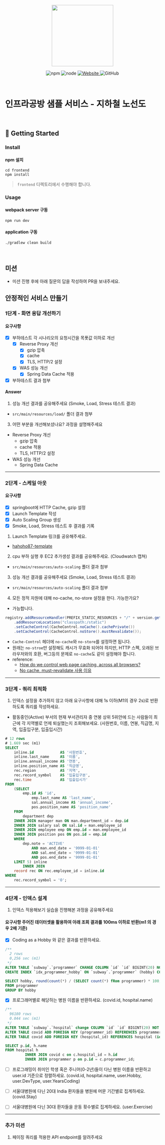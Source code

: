 <p align="center">
    <img width="200px;" src="https://raw.githubusercontent.com/woowacourse/atdd-subway-admin-frontend/master/images/main_logo.png"/>
</p>
<p align="center">
  <img alt="npm" src="https://img.shields.io/badge/npm-%3E%3D%205.5.0-blue">
  <img alt="node" src="https://img.shields.io/badge/node-%3E%3D%209.3.0-blue">
  <a href="https://edu.nextstep.camp/c/R89PYi5H" alt="nextstep atdd">
    <img alt="Website" src="https://img.shields.io/website?url=https%3A%2F%2Fedu.nextstep.camp%2Fc%2FR89PYi5H">
  </a>
  <img alt="GitHub" src="https://img.shields.io/github/license/next-step/atdd-subway-service">
</p>

<br>

# 인프라공방 샘플 서비스 - 지하철 노선도

<br>

## 🚀 Getting Started

### Install
#### npm 설치
```
cd frontend
npm install
```
> `frontend` 디렉토리에서 수행해야 합니다.

### Usage
#### webpack server 구동
```
npm run dev
```
#### application 구동
```
./gradlew clean build
```
<br>

## 미션

* 미션 진행 후에 아래 질문의 답을 작성하여 PR을 보내주세요.

## 안정적인 서비스 만들기
### 1단계 - 화면 응답 개선하기
#### 요구사항
- [x] 부하테스트 각 시나리오의 요청시간을 목푯값 이하로 개선
  - [x] Reverse Proxy 개선
    - [x] gzip 압축
    - [x] cache
    - [x] TLS, HTTP/2 설정
  - [x] WAS 성능 개선
    - [x] Spring Data Cache 적용
- [x] 부하테스트 결과 첨부

#### Answer
1. 성능 개선 결과를 공유해주세요 (Smoke, Load, Stress 테스트 결과)
- `src/main/resources/load/` 폴더 결과 첨부

3. 어떤 부분을 개선해보셨나요? 과정을 설명해주세요
- Reverse Proxy 개선
  - gzip 압축
  - cache 적용
  - TLS, HTTP/2 설정
- WAS 성능 개선
  - Spring Data Cache

---

### 2단계 - 스케일 아웃
#### 요구사항
- [x] springboot에 HTTP Cache, gzip 설정
- [x] Launch Template 작성
- [x] Auto Scaling Group 생성
- [x] Smoke, Load, Stress 테스트 후 결과를 기록
 
1. Launch Template 링크를 공유해주세요.
- [hahoho87-template](https://ap-northeast-2.console.aws.amazon.com/ec2/home?region=ap-northeast-2#LaunchTemplateDetails:launchTemplateId=lt-009c4f48b61249b07)

2. cpu 부하 실행 후 EC2 추가생성 결과를 공유해주세요. (Cloudwatch 캡쳐)
- `src/main/resources/auto-scaling` 폴더 결과 첨부

3. 성능 개선 결과를 공유해주세요 (Smoke, Load, Stress 테스트 결과)
- `src/main/resources/auto-scaling` 폴더 결과 첨부

4. 모든 정적 자원에 대해 no-cache, no-store 설정을 한다. 가능한가요?
- 가능합니다.
```java
registry.addResourceHandler(PREFIX_STATIC_RESOURCES + "/" + version.getVersion() + "/**")
    .addResourceLocations("classpath:/static")
    .setCacheControl(CacheControl.noCache().cachePrivate())
    .setCacheControl(CacheControl.noStore().mustRevalidate());
```
- `Cache-Control` 헤더에 `no-cache`와 `no-store`를 설정하면 됩니다.
- 원래는 `no-stroe`만 설정해도 캐시가 무효화 되어야 하지만, HTTP 스펙, 오래된 브라우저와의 호환, 버그등의 문제로 `no-cache`도 같이 설정해야 합니다.
- reference: 
  - [How do we control web page caching, across all browsers?](https://stackoverflow.com/questions/49547/how-do-we-control-web-page-caching-across-all-browsers)
  - [No cache, must-revalidate 사용 이유](https://www.inflearn.com/questions/112647/no-store-%EB%A1%9C%EB%8F%84-%EC%B6%A9%EB%B6%84%ED%95%A0-%EA%B2%83-%EA%B0%99%EC%9D%80%EB%8D%B0-no-cache-must-revalidate-%EB%8A%94-%EC%99%9C-%EA%B0%99%EC%9D%B4-%EC%B6%94%EA%B0%80%ED%95%98%EB%8A%94-%EA%B2%83%EC%9D%B8%EA%B0%80%EC%9A%94#84841)
---

### 3단계 - 쿼리 최적화

1. 인덱스 설정을 추가하지 않고 아래 요구사항에 대해 1s 이하(M1의 경우 2s)로 반환하도록 쿼리를 작성하세요.

- 활동중인(Active) 부서의 현재 부서관리자 중 연봉 상위 5위안에 드는 사람들이 최근에 각 지역별로 언제 퇴실했는지 조회해보세요. (사원번호, 이름, 연봉, 직급명, 지역, 입출입구분, 입출입시간)
```sql
# 12 rows
# 1.669 sec (m1)
SELECT 
    inline.id            AS '사원번호',
    inline.last_name     AS '이름',
    inline.annual_income AS '연봉',
    inline.position_name AS '직급명',
    rec.region           AS '지역',
    rec.record_symbol    AS '입출입구분',
    rec.time             AS '입출입시가'
FROM
    (SELECT 
        emp.id AS 'id',
            emp.last_name AS 'last_name',
            sal.annual_income AS 'annual_income',
            pos.position_name AS 'position_name'
    FROM
        department dep
    INNER JOIN manager man ON man.department_id = dep.id
    INNER JOIN salary sal ON sal.id = man.employee_id
    INNER JOIN employee emp ON emp.id = man.employee_id
    INNER JOIN position pos ON pos.id = emp.id
    WHERE
        dep.note = 'ACTIVE'
            AND man.end_date = '9999-01-01'
            AND sal.end_date = '9999-01-01'
            AND pos.end_date = '9999-01-01'
    LIMIT 5) inline
        INNER JOIN
    record rec ON rec.employee_id = inline.id
WHERE
    rec.record_symbol = 'O';

```

---

### 4단계 - 인덱스 설계

1. 인덱스 적용해보기 실습을 진행해본 과정을 공유해주세요

#### 요구사항 주어진 데이터셋을 활용하여 아래 조회 결과를 100ms 이하로 반환(m1 의 경우 2배 기준)

- [x] Coding as a Hobby 와 같은 결과를 반환하세요.
```sql
/**
  2 rows
  0,256 sec (m1)
 */
ALTER TABLE `subway`.`programmer` CHANGE COLUMN `id` `id` BIGINT(20) NOT NULL, ADD PRIMARY KEY (`id`), ADD UNIQUE INDEX `id_UNIQUE` (`id` ASC);;
CREATE INDEX `idx_programmer_hobby` ON `subway`.`programmer` (hobby) COMMENT '' ALGORITHM DEFAULT LOCK DEFAULT;

SELECT hobby, round(count(*) / (SELECT count(*) fRom programmer) * 100, 1) AS rate
FROM programmer
GROUP BY hobby
```

- [x] 프로그래머별로 해당하는 병원 이름을 반환하세요. (covid.id, hospital.name)
```sql
/**
  96180 rows
  0.044 sec (m1)
 */
ALTER TABLE `subway`.`hospital` change COLUMN `id` `id` BIGINT(20) NOT NULL, ADD PRIMARY KEY (`id`);
ALTER TABLE covid ADD FOREIGN KEY (programmer_id) REFERENCES programmer (id);
ALTER TABLE covid ADD FOREIGN KEY (hospital_id) REFERENCES hospital (id);

SELECT p.id, h.name
FROM hospital h
         INNER JOIN covid c on c.hospital_id = h.id
         INNER JOIN programmer p on p.id = c.programmer_id;
```

- [ ] 프로그래밍이 취미인 학생 혹은 주니어(0-2년)들이 다닌 병원 이름을 반환하고 user.id 기준으로 정렬하세요. (covid.id, hospital.name, user.Hobby, user.DevType, user.YearsCoding)

- [ ] 서울대병원에 다닌 20대 India 환자들을 병원에 머문 기간별로 집계하세요. (covid.Stay)

- [ ] 서울대병원에 다닌 30대 환자들을 운동 횟수별로 집계하세요. (user.Exercise)

---

### 추가 미션

1. 페이징 쿼리를 적용한 API endpoint를 알려주세요
